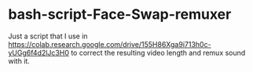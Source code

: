 # bash-script-Face-Swap-remuxer
Just a script that I use in https://colab.research.google.com/drive/155H86Xga9i713h0c-yUGg6f4d2lJc3H0 to correct the resulting video length and remux sound with it.

